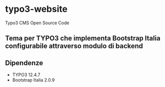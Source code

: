 # typo3-website
Typo3 CMS Open Source Code

## Tema per TYPO3 che implementa Bootstrap Italia configurabile attraverso modulo di backend

## Dipendenze
- TYPO3 12.4.7
- Bootstrap Italia 2.0.9